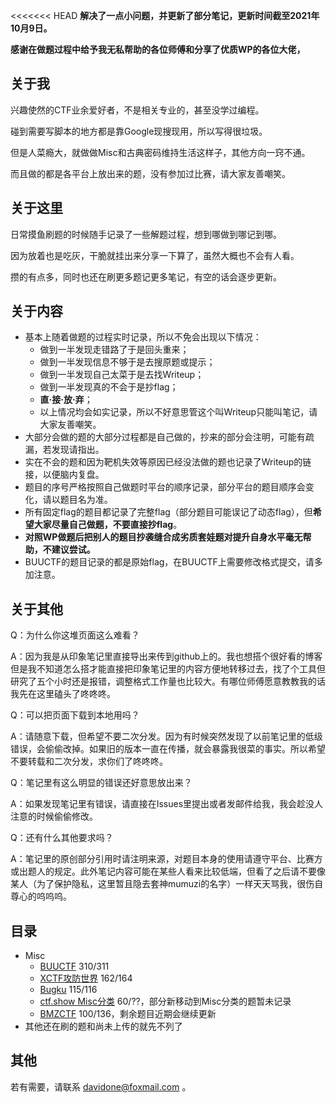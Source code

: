 <<<<<<< HEAD
**解决了一点小问题，并更新了部分笔记，更新时间截至2021年10月9日。**

**感谢在做题过程中给予我无私帮助的各位师傅和分享了优质WP的各位大佬，**

## 关于我
兴趣使然的CTF业余爱好者，不是相关专业的，甚至没学过编程。
  
碰到需要写脚本的地方都是靠Google现搜现用，所以写得很垃圾。
  
但是人菜瘾大，就做做Misc和古典密码维持生活这样子，其他方向一窍不通。
  
而且做的都是各平台上放出来的题，没有参加过比赛，请大家友善嘲笑。
  
## 关于这里
日常摸鱼刷题的时候随手记录了一些解题过程，想到哪做到哪记到哪。
  
因为放着也是吃灰，干脆就挂出来分享一下算了，虽然大概也不会有人看。
  
攒的有点多，同时也还在刷更多题记更多笔记，有空的话会逐步更新。
  
## 关于内容
+ 基本上随着做题的过程实时记录，所以不免会出现以下情况：
    + 做到一半发现走错路了于是回头重来；
    + 做到一半发现信息不够于是去搜原题或提示；
    + 做到一半发现自己太菜于是去找Writeup；
    + 做到一半发现真的不会于是抄flag；
    + **直·接·放·弃**；
    + 以上情况均会如实记录，所以不好意思管这个叫Writeup只能叫笔记，请大家友善嘲笑。
+ 大部分会做的题的大部分过程都是自己做的，抄来的部分会注明，可能有疏漏，若发现请指出。
+ 实在不会的题和因为靶机失效等原因已经没法做的题也记录了Writeup的链接，以便脑内复盘。
+ 题目的序号严格按照自己做题时平台的顺序记录，部分平台的题目顺序会变化，请以题目名为准。
+ 所有固定flag的题目都记录了完整flag（部分题目可能误记了动态flag），但**希望大家尽量自己做题，不要直接抄flag**。
+ **对照WP做题后把别人的题目抄袭缝合成劣质套娃题对提升自身水平毫无帮助，不建议尝试。**
+ BUUCTF的题目记录的都是原始flag，在BUUCTF上需要修改格式提交，请多加注意。
  
## 关于其他
Q：为什么你这堆页面这么难看？
  
A：因为我是从印象笔记里直接导出来传到github上的。我也想搭个很好看的博客但是我不知道怎么搭才能直接把印象笔记里的内容方便地转移过去，找了个工具但研究了五个小时还是报错，调整格式工作量也比较大。有哪位师傅愿意教教我的话我先在这里磕头了咚咚咚。
  
Q：可以把页面下载到本地用吗？
  
A：请随意下载，但希望不要二次分发。因为有时候突然发现了以前笔记里的低级错误，会偷偷改掉。如果旧的版本一直在传播，就会暴露我很菜的事实。所以希望不要转载和二次分发，求你们了咚咚咚。

Q：笔记里有这么明显的错误还好意思放出来？
  
A：如果发现笔记里有错误，请直接在Issues里提出或者发邮件给我，我会趁没人注意的时候偷偷修改。
  
Q：还有什么其他要求吗？
  
A：笔记里的原创部分引用时请注明来源，对题目本身的使用请遵守平台、比赛方或出题人的规定。此外笔记内容可能在某些人看来比较低端，但看了之后请不要像某人（为了保护隐私，这里暂且隐去套神mumuzi的名字）一样天天骂我，很伤自尊心的呜呜呜。
  
## 目录
+ Misc
    + [BUUCTF](https://davidcheyenneone.github.io/Misc/BUUCTF/BUUCTF.html)
310/311
    + [XCTF攻防世界](https://davidcheyenneone.github.io/Misc/XCTF/XCTF.html)
162/164
    + [Bugku](https://davidcheyenneone.github.io/Misc/Bugku/Bugku.html)
115/116
    + [ctf.show Misc分类](https://davidcheyenneone.github.io/Misc/CTFshow/CTFshow.html)
60/??，部分新移动到Misc分类的题暂未记录
    + [BMZCTF](https://davidcheyenneone.github.io/Misc/BMZCTF/BMZCTF.html)
100/136，剩余题目近期会继续更新
+ 其他还在刷的题和尚未上传的就先不列了
  
## 其他
若有需要，请联系 davidone@foxmail.com 。
